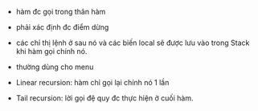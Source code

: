 - hàm đc gọi trong thân hàm 
- phải xác định đc điểm dừng 
- các chỉ thị lệnh ở sau nó và các biến local sẽ được lưu vào trong Stack khi hàm gọi chính nó.
- thường dùng cho menu 

- Linear recursion: hàm chỉ gọi lại chính nó 1 lần
- Tail recursion: lời gọi đệ quy đc thực hiện ở cuối hàm.
